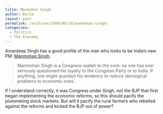 ```yaml
---
title: Manmohan Singh
author: Kerim
layout: post
permalink: /archives/2004/05/18/manmohan-singh/
categories:
  - Politics
  - The Economy
---
```

Amardeep Singh has a good profile of the man who looks to be India&#8217;s new PM: <a href="http://www.lehigh.edu/~amsp/2004/05/so-no-sonia-sardar-profile-of-manmohan.html" onclick="_gaq.push(['_trackEvent', 'outbound-article', 'http://www.lehigh.edu/~amsp/2004/05/so-no-sonia-sardar-profile-of-manmohan.html', 'Manmohan Singh']);" >Manmohan Singh</a>.

> Manmohan Singh is a Congress-wallah to the core: no one has ever seriously questioned his loyalty to the Congress Party or to India. If anything, one might question his tendency to reduce ideological problems to economic ones.

If I understand correctly, it was Congress under Singh, not the BJP that first began implementing the economic reforms, so this should pacify the plummeting stock markets. But will it pacify the rural farmers who rebelled against the reforms and kicked the BJP out of power?

